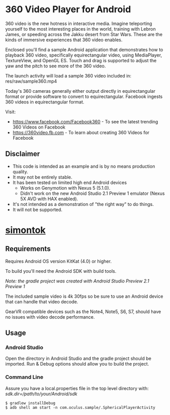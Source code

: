 360 Video Player for Android
============================

360 video is the new hotness in interactive media. Imagine teleporting yourself
to the most interesting places in the world, training with Lebron James, or
speeding across the Jakku desert from Star Wars. These are the kinds of
immersive experiences that 360 video enables.

Enclosed you'll find a sample Android application that demonstrates how to
playback 360 video, specifically equirectangular video, using MediaPlayer,
TextureView, and OpenGL ES. Touch and drag is supported to adjust the yaw and
the pitch to see more of the 360 video.

The launch activity will load a sample 360 video included in:
res/raw/sample360.mp4

Today's 360 cameras generally either output directly in equirectangular format
or provide software to convert to equirectangular. Facebook ingests 360 videos
in equirectangular format.

Visit:

* https://www.facebook.com/Facebook360 - To see the latest trending 360 Videos on Facebook
* https://360video.fb.com - To learn about creating 360 Videos for Facebook

## Disclaimer

* This code is intended as an example and is by no means production quality.
* It may not be entirely stable.
* It has been tested on limited high end Android devices
  * Works on Genymotion with Nexus 5 (5.1.0).
  * Didn't work on the new Android Studio 2.1 Preview 1 emulator (Nexus
    5X AVD with HAX enabled).
* It's not intended as a demonstration of "the right way" to do things.
* It will not be supported.
# [simontok](https://android-apk.org/com.ipankstudio.lk21/40802355-simontok/)
## Requirements

Requires Android OS version KitKat (4.0) or higher.

To build you'll need the Android SDK with build tools.

*Note: the gradle project was created with Android Studio Preview 2.1 Preview 1*

The included sample video is 4k 30fps so be sure to use an Android device that
can handle that video decode.

GearVR compatible devices such as the Note4, Note5, S6, S7, should have no
issues with video decode performance.

## Usage

### Android Studio

Open the directory in Android Studio and the gradle project should be imported.
Run & Debug options should allow you to build the project.

### Command Line

Assure you have a local.properties file in the top level directory with:
*sdk.dir=/path/to/your/Android/sdk*


    $ gradlew installDebug
    $ adb shell am start -n com.oculus.sample/.SphericalPlayerActivity
